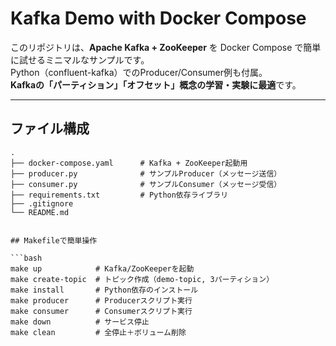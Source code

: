 # Kafka Demo with Docker Compose

このリポジトリは、**Apache Kafka + ZooKeeper** を Docker Compose で簡単に試せるミニマルなサンプルです。  
Python（confluent-kafka）でのProducer/Consumer例も付属。  
**Kafkaの「パーティション」「オフセット」概念の学習・実験に最適**です。

---

## ファイル構成

```plaintext
.
├── docker-compose.yaml      # Kafka + ZooKeeper起動用
├── producer.py              # サンプルProducer（メッセージ送信）
├── consumer.py              # サンプルConsumer（メッセージ受信）
├── requirements.txt         # Python依存ライブラリ
├── .gitignore
└── README.md


## Makefileで簡単操作

```bash
make up            # Kafka/ZooKeeperを起動
make create-topic  # トピック作成（demo-topic, 3パーティション）
make install       # Python依存のインストール
make producer      # Producerスクリプト実行
make consumer      # Consumerスクリプト実行
make down          # サービス停止
make clean         # 全停止＋ボリューム削除
```


